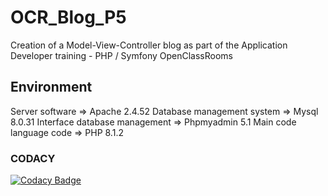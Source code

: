 # OCR_Blog_P5
Creation of a Model-View-Controller blog as part of the Application Developer training - PHP / Symfony OpenClassRooms
## Environment
Server software => Apache 2.4.52 Database management system => Mysql 8.0.31 Interface database management => Phpmyadmin 5.1 Main code language code => PHP 8.1.2
### CODACY
[![Codacy Badge](https://app.codacy.com/project/badge/Grade/07d19140a08048aa98978c0bd1c81a5b)](https://app.codacy.com/gh/cedb13/OCR_Blog_P5/dashboard?utm_source=gh&utm_medium=referral&utm_content=&utm_campaign=Badge_grade)
